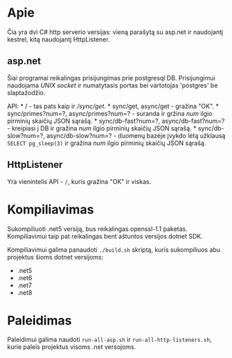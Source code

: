 # Apie
Čia yra dvi C# http serverio versijas: vieną parašytą su asp.net ir naudojantį kestrel, kitą naudojantį HttpListener.

## asp.net
Šiai programai reikalingas prisijungimas prie postgresql DB. Prisijungimui naudojama *UNIX socket* ir numatytasis portas bei vartotojas 'postgres' be slaptažodžio.

API:
	* / - tas pats kaip ir */sync/get*.
	* sync/get, async/get - gražina "OK".
	* sync/primes?num=?, async/primes?num=? - suranda ir gržina *num* ilgio pirminių skaičių JSON sąrašą.
	* sync/db-fast?num=?, async/db-fast?num=? - kreipiasi į DB ir gražina  *num* ilgio pirminių skaičių JSON sąrašą.
	* sync/db-slow?num=?, async/db-slow?num=? - duomenų bazėje įvykdo lėtą užklausą `SELECT pg_sleep(3)` ir gražina  *num* ilgio pirminių skaičių JSON sąrašą.

## HttpListener
Yra vienintelis API - `/`, kuris gražina "OK" ir viskas.

# Kompiliavimas
Sukompiliuoti .net5 versiją, bus reikalingas openssl-1.1 paketas. Kompiliavimui taip pat reikalingas bent aštuntos versijos dotnet SDK.

Kompiliavimui galima panaudoti `./build.sh` skriptą, kuris sukompiliuos abu projektus šioms dotnet versijoms:
* .net5
* .net6
* .net7
* .net8

# Paleidimas
Paleidimui galima naudoti `run-all-asp.sh` ir `run-all-http-listeners.sh`, kurie paleis projektus visoms .net versojoms.

